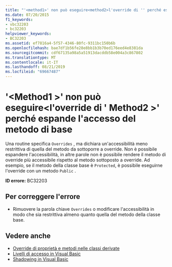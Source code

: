 ```yaml
---
title: "'<method1>' non può eseguire<method2>l'override di '' perché espande l'accesso del metodo di base"
ms.date: 07/20/2015
f1_keywords:
- vbc32203
- bc32203
helpviewer_keywords:
- BC32203
ms.assetid: ef7816a4-5f57-4346-80fc-9311bc150b6b
ms.openlocfilehash: bae7df1b56fe28e8bb1b3b70ed176eed4e8381da
ms.sourcegitcommit: cdf67135a98a5a51913dacddb58e004a3c867802
ms.translationtype: MT
ms.contentlocale: it-IT
ms.lasthandoff: 08/21/2019
ms.locfileid: "69667487"
---
```

# <a name="method1-cannot-override-method2-because-it-expands-the-access-of-the-base-method"></a>'\<Method1 >' non può eseguire\<l'override di ' Method2 >' perché espande l'accesso del metodo di base
Una routine specifica `Overrides` , ma dichiara un'accessibilità meno restrittiva di quella del metodo da sottoporre a override. Non è possibile espandere l'accessibilità, in altre parole non è possibile rendere il metodo di override più accessibile rispetto al metodo sottoposto a override. Ad esempio, se il metodo della classe base è `Protected`, è possibile eseguirne l'override con un metodo `Public` .  
  
 **ID errore:** BC32203  
  
## <a name="to-correct-this-error"></a>Per correggere l'errore  
  
- Rimuovere la parola chiave `Overrides` o modificare l'accessibilità in modo che sia restrittiva almeno quanto quella del metodo della classe base.  
  
## <a name="see-also"></a>Vedere anche

- [Override di proprietà e metodi nelle classi derivate](../programming-guide/language-features/objects-and-classes/inheritance-basics.md#overriding-properties-and-methods-in-derived-classes)
- [Livelli di accesso in Visual Basic](../../visual-basic/programming-guide/language-features/declared-elements/access-levels.md)
- [Shadowing in Visual Basic](../../visual-basic/programming-guide/language-features/declared-elements/shadowing.md)
